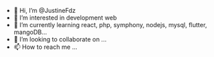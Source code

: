 - 👋 Hi, I’m @JustineFdz
- 👀 I’m interested in development web
- 🌱 I’m currently learning react, php, symphony, nodejs, mysql, flutter, mangoDB...
- 💞️ I’m looking to collaborate on ...
- 📫 How to reach me ...

<!---
JustineFdz/JustineFdz is a ✨ special ✨ repository because its `README.md` (this file) appears on your GitHub profile.
You can click the Preview link to take a look at your changes.
--->
